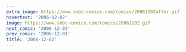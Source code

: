 ```yaml
---
extra_image: https://www.smbc-comics.com/comics/20061202after.gif
hovertext: '2006-12-02'
image: https://www.smbc-comics.com/comics/20061202.gif
next_comic: '2006-12-03'
prev_comic: '2006-12-01'
title: '2006-12-02'
---
```


